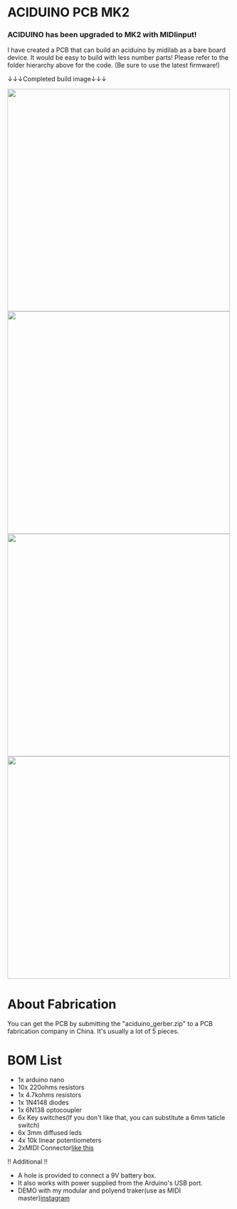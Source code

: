 # ACIDUINO PCB MK2

### ACIDUINO has been upgraded to MK2 with MIDIinput!
I have created a PCB that can build an aciduino by midilab as a bare board device.
It would be easy to build with less number parts!
Please refer to the folder hierarchy above for the code.
(Be sure to use the latest firmware!)

↓↓↓Completed build image↓↓↓

<img src="https://github.com/midilab/aciduino/tree/master/v1/hardware/ijnekenamay-PCB/mk2_image5.JPG" width="500">


<img src="https://github.com/midilab/aciduino/tree/master/v1/hardware/ijnekenamay-PCB/mk2_image1.JPG" width="500">
<img src="https://github.com/midilab/aciduino/tree/master/v1/hardware/ijnekenamay-PCB/mk2_image2.JPG" width="500">
<img src="https://github.com/midilab/aciduino/tree/master/v1/hardware/ijnekenamay-PCB/mk2_image3.JPG" width="500">

# About Fabrication
You can get the PCB by submitting the "aciduino_gerber.zip" to a PCB fabrication company in China.
It's usually a lot of 5 pieces.

# BOM List

* 1x arduino nano
* 10x 220ohms resistors
* 1x 4.7kohms resistors
* 1x 1N4148 diodes
* 1x 6N138 optocoupler
* 6x Key switches(If you don't like that, you can substitute a 6mm taticle switch)
* 6x 3mm diffused leds
* 4x 10k linear potentiometers
* 2xMIDI Connector[like this](http://modularanalog.com/?product=midi-jack-5-pin-din-pcb-mount)

!! Additional !!
- A hole is provided to connect a 9V battery box.
- It also works with power supplied from the Arduino's USB port.
- DEMO with my modular and polyend traker(use as MIDI master)[instagram](https://www.instagram.com/reel/CaJfxwNDVI4/?utm_source=ig_web_copy_link)
